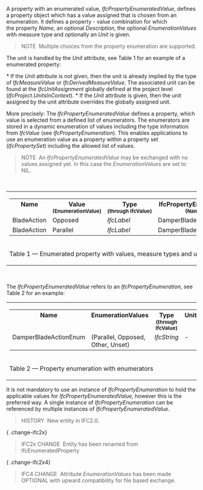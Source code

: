 A property with an enumerated value, _IfcPropertyEnumeratedValue_, defines a property object which has a value assigned that is chosen from an enumeration. It defines a property - value combination for which the property _Name_, an optional _Description_, the optional _EnumerationValues_ with measure type and optionally an _Unit_ is given.

> NOTE&nbsp; Multiple choices from the property enumeration are supported.

The unit is handled by the _Unit_ attribute, see Table 1 for an example of a enumerated property:

\* If the _Unit_ attribute is not given, then the unit is already implied by the type of _IfcMeasureValue_ or _IfcDerivedMeasureValue_. The associated unit can be found at the _IfcUnitAssignment_ globally defined at the project level (_IfcProject.UnitsInContext_).
\* If the _Unit_ attribute is given, then the unit assigned by the unit attribute overrides the globally assigned unit.

More precisely: The _IfcPropertyEnumeratedValue_ defines a property, which value is selected from a defined list of enumerators. The enumerators are stored in a dynamic enumeration of values including the type information from _IfcValue_ (see _IfcPropertyEnumeration_). This enables applications to use an enumeration value as a property within a property set (_IfcPropertySet_) including the allowed list of values.

> NOTE&nbsp; An _IfcPropertyEnumeratedValue_ may be exchanged with no values assigned yet. In this case the _EnumerationValues_ are set to NIL.

&nbsp;

<table>
 <tr>
  <td>
   <table class="gridtable">
    <tr valign="top">
     <th width="15%">Name</th>
     <th width="30%">Value<br> <span style="font-size:smaller">(EnumerationValue)</span></th>
     <th width="25%">Type<br> <span style="font-size:smaller">(through&nbsp;IfcValue)</span></th>
     <th width="30%">IfcPropertyEnumeration<br> <span style="font-size:smaller">(Name)</span></th>
    </tr>
    <tr>
     <td>BladeAction</td>
     <td>Opposed</td>
     <td><em>IfcLabel</em></td>
     <td>DamperBladeActionEnum</td>
    </tr>
    <tr>
     <td>BladeAction</td>
     <td>Parallel</td>
     <td><em>IfcLabel</em></td>
     <td>DamperBladeActionEnum</td>
    </tr>
   </table>
  </td>
 </tr>
 <tr>
  <td><p class="table">Table 1 &mdash; Enumerated property with values, measure types and units</p></td>
 </tr>
</table>



&nbsp;

The _IfcPropertyEnumeratedValue_ refers to an _IfcPropertyEnumeration_, see Table 2 for an example:

<table>
 <tr>
  <td>
   <table class="gridtable">
    <tr valign="top">
     <th width="30%"><b>Name</b></th>
     <th width="30%"><b>EnumerationValues</b></th>
     <th width="25%"><b>Type<br></b> <span style="font-size:smaller">(through IfcValue)</span></th>
     <th width="15%"><b>Unit</b></th>
    </tr>
    <tr valign="top">
     <td>DamperBladeActionEnum</td>
     <td>(Parallel, Opposed, Other, Unset)</td>
     <td><em>IfcString</em></td>
     <td>-</td>
    </tr>
   </table>
  </td>
 </tr>
 <tr>
  <td><p class="table">Table 2 &mdash; Property enumeration with enumerators</p></td>
 </tr>
</table>



It is not mandatory to use an instance of _IfcPropertyEnumeration_ to hold the applicable values for _IfcPropertyEnumeratedValue_, however this is the preferred way. A single instance of _IfcPropertyEnumeration_ can be referenced by multiple instances of _IfcPropertyEnumeratedValue_.

> HISTORY&nbsp; New entity in IFC2.0.

{ .change-ifc2x}
> IFC2x CHANGE&nbsp; Entity has been renamed from IfcEnumeratedProperty

{ .change-ifc2x4}
> IFC4 CHANGE&nbsp; Attribute _EnumerationValues_ has been made OPTIONAL with upward compatibility for file based exchange.
